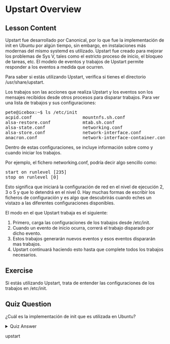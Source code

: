 # Upstart Overview

## Lesson Content

Upstart fue desarrollado por Canonical, por lo que fue la implementación de init en Ubuntu por algún tiempo, sin embargo, en instalaciones más modernas del mismo systemd es utilizado. Upstart fue creado para mejorar los problemas de Sys V, tales como el estricto proceso de inicio, el bloqueo de tareas, etc. El modelo de eventos y trabajos de Upstart permite responder a los eventos a medida que ocurren.

Para saber si estás utilizando Upstart, verifica si tienes el directorio /usr/share/upstart.

Los trabajos son las acciones que realiza Upstart y los eventos son los mensajes recibidos desde otros procesos para disparar trabajos. Para ver una lista de trabajos y sus configuraciones:

<pre>
pete@icebox:~$ ls /etc/init
acpid.conf                   mountnfs.sh.conf
alsa-restore.conf            mtab.sh.conf
alsa-state.conf              networking.conf
alsa-store.conf              network-interface.conf
anacron.conf                 network-interface-container.conf
</pre>

Dentro de estas configuraciones, se incluye información sobre como y cuando iniciar los trabajos.

Por ejemplo, el fichero networking.conf, podría decir algo sencillo como:

<pre>
start on runlevel [235]
stop on runlevel [0]
</pre>

Esto significa que iniciará la configuración de red en el nivel de ejecución 2, 3 o 5 y que lo detendrá en el nivel 0. Hay muchas formas de escribir los ficheros de configuración y es algo que descubrirás cuando eches un vistazo a las diferentes configuraciones disponibles.

El modo en el que Upstart trabaja es el siguiente:

<ol>
<li>Primero, carga las configuraciones de los trabajos desde /etc/init.</li>
<li>Cuando un evento de inicio ocurra, correrá el trabajo disparado por dicho evento.</li>
<li>Estos trabajos generarán nuevos eventos y esos eventos dispararán mas trabajos.</li>
<li>Upstart continuará haciendo esto hasta que complete todos los trabajos necesarios.</li>
</ol>

## Exercise

Si estás utilizando Upstart, trata de entender las configuraciones de los trabajos en /etc/init.

## Quiz Question

¿Cuál es la implementación de init que es utilizada en Ubuntu?

<details>
    <summary>Quiz Answer</summary>
</details>

upstart
